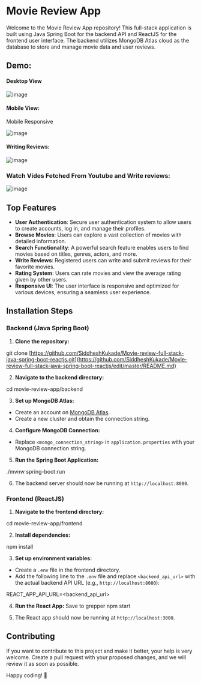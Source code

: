 # Movie Review App

Welcome to the Movie Review App repository! This full-stack application is built using Java Spring Boot for the backend API and ReactJS for the frontend user interface. The backend utilizes MongoDB Atlas cloud as the database to store and manage movie data and user reviews.

## Demo:
#### Desktop View
![image](https://github.com/SiddheshKukade/Movie-review-full-stack-java-spring-boot-reactjs/assets/65951872/3c1a2734-880d-4bd1-8259-6c9933487fb3)
#### Mobile View:
Mobile Responsive

![image](https://github.com/SiddheshKukade/Movie-review-full-stack-java-spring-boot-reactjs/assets/65951872/3150c436-62cf-44a7-9399-f056ab6e0ec8)
#### Writing Reviews:
![image](https://github.com/SiddheshKukade/Movie-review-full-stack-java-spring-boot-reactjs/assets/65951872/4d2264de-a891-4e51-a63a-5f11fb2acc59)

### Watch Vides Fetched From Youtube and Write reviews:
![image](https://github.com/SiddheshKukade/Movie-review-full-stack-java-spring-boot-reactjs/assets/65951872/4c687d94-913d-4e87-99be-3b1cb49fc497)

## Top Features

- **User Authentication**: Secure user authentication system to allow users to create accounts, log in, and manage their profiles.
- **Browse Movies**: Users can explore a vast collection of movies with detailed information.
- **Search Functionality**: A powerful search feature enables users to find movies based on titles, genres, actors, and more.
- **Write Reviews**: Registered users can write and submit reviews for their favorite movies.
- **Rating System**: Users can rate movies and view the average rating given by other users.
- **Responsive UI**: The user interface is responsive and optimized for various devices, ensuring a seamless user experience.

## Installation Steps

### Backend (Java Spring Boot)

1. **Clone the repository:**
 
git clone [https://github.com/SiddheshKukade/Movie-review-full-stack-java-spring-boot-reactjs.git](https://github.com/SiddheshKukade/Movie-review-full-stack-java-spring-boot-reactjs/edit/master/README.md)
 

2. **Navigate to the backend directory:**
 
cd movie-review-app/backend

 

3. **Set up MongoDB Atlas:**
- Create an account on [MongoDB Atlas](https://www.mongodb.com/cloud/atlas).
- Create a new cluster and obtain the connection string.

4. **Configure MongoDB Connection:**
- Replace `<mongo_connection_string>` in `application.properties` with your MongoDB connection string.

5. **Run the Spring Boot Application:**
 
./mvnw spring-boot:run
 

6. The backend server should now be running at `http://localhost:8080`.

### Frontend (ReactJS)

1. **Navigate to the frontend directory:**
 
cd movie-review-app/frontend
 

2. **Install dependencies:**
 
npm install
 

3. **Set up environment variables:**
- Create a `.env` file in the frontend directory.
- Add the following line to the `.env` file and replace `<backend_api_url>` with the actual backend API URL (e.g., `http://localhost:8080`):
 
REACT_APP_API_URL=<backend_api_url>
 

4. **Run the React App:**
Save to grepper
npm start
 

5. The React app should now be running at `http://localhost:3000`.

## Contributing

If you want to contribute to this project and make it better, your help is very welcome. Create a pull request with your proposed changes, and we will review it as soon as possible.

Happy coding! 🚀
